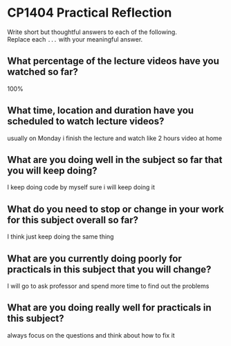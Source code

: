 # CP1404 Practical Reflection

Write short but thoughtful answers to each of the following.  
Replace each `...` with your meaningful answer.

## What percentage of the lecture videos have you watched so far?
100%

## What time, location and duration have you scheduled to watch lecture videos?

usually on Monday i finish the lecture and watch like 2 hours video at home

## What are you doing well in the subject so far that you will keep doing?

I keep doing code by myself sure i will keep doing it

## What do you need to stop or change in your work for this subject overall so far?

I think just keep doing the same thing

## What are you currently doing poorly for practicals in this subject that you will change?

I will go to ask professor and spend more time to find out the problems

## What are you doing really well for practicals in this subject?

always focus on the questions and think about how to fix it
